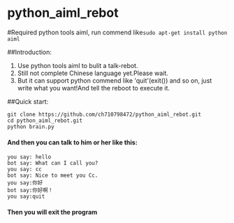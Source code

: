 # python_aiml_rebot
#Required python tools aiml, run commend like`sudo apt-get install python aiml`

##Introduction:
1. Use python tools aiml to bulit a talk-rebot.  
2. Still not complete Chinese language yet.Please  wait.
3. But it can support python commend like 'quit'(exit()) and so on, just write what you want!And tell the reboot to execute it.

##Quick start:
```
git clone https://github.com/ch710798472/python_aiml_rebot.git
cd python_aiml_rebot.git
python brain.py
```

####    And then you can talk to him or her like this:
```
you say: hello
bot say: What can I call you?
you say: cc
bot say: Nice to meet you Cc.
you say:你好
bot say:你好啊！
you say:quit
```
####    Then you will exit the program
